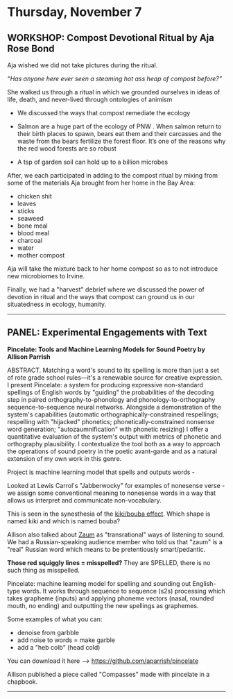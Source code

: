 # Thursday, November 7 #

## WORKSHOP: Compost Devotional Ritual by Aja Rose Bond ##

Aja wished we did not take pictures during the ritual.

*“Has anyone here ever seen a steaming hot ass heap of compost before?”*

She walked us through a ritual in which we grounded ourselves in ideas of life, death, and never-lived through ontologies of animism 

*  We discussed the ways that compost remediate the ecology

* Salmon are a huge part of the ecology of PNW . When salmon return to their birth places to spawn, bears eat them and their carcasses and the waste from the bears fertilize the forest floor. It’s one of the reasons why the red wood forests are so robust

* A tsp of garden soil can hold up to a billion microbes

After, we each participated in adding to the compost ritual by mixing from some of the materials Aja brought from her home in the Bay Area:
  
  * chicken shit
  * leaves
  * sticks
  * seaweed
  * bone meal
  * blood meal
  * charcoal
  * water
  * mother compost
  
  Aja will take the mixture back to her home compost so as to not introduce new microbiomes to Irvine.
  
Finally, we had a "harvest" debrief where we discussed the power of devotion in ritual and the ways that compost can ground us in our situatedness in ecology, humanity.

---

## PANEL: Experimental Engagements with Text ##

**Pincelate: Tools and Machine Learning Models for Sound Poetry by Allison Parrish**

ABSTRACT. Matching a word's sound to its spelling is more than just a set of rote grade school rules—it's a renewable source for creative expression. I present Pincelate: a system for producing expressive non-standard spellings of English words by "guiding" the probabilities of the decoding step in paired orthography-to-phonology and phonology-to-orthography sequence-to-sequence neural networks. Alongside a demonstration of the system's capabilities (automatic orthographically-constrained respellings; respelling with "hijacked" phonetics; phonetically-constrained nonsense word generation; "autozaumnification" with phonetic resizing) I offer a quantitative evaluation of the system's output with metrics of phonetic and orthography plausibility. I contextualize the tool both as a way to approach the operations of sound poetry in the poetic avant-garde and as a natural extension of my own work in this genre.

Project is machine learning model that spells and outputs words -

Looked at Lewis Carrol's "Jabberwocky" for examples of nonesense verse - we assign some conventional meaning to nonesense words in a way that allows us interpret and communicate non-vocabulary.

This is seen in the synesthesia of the [kiki/bouba effect](https://en.wikipedia.org/wiki/Bouba/kiki_effect). Which shape is named kiki and which is named bouba?
  
 Allison also talked about [Zaum](https://en.wikipedia.org/wiki/Zaum) as "transrational" ways of listening to sound. We had a Russian-speaking audience member who told us that "zaum" is a "real" Russian word which means to be pretentiously smart/pedantic.
 
 **Those red squiggly lines = misspelled?** They are SPELLED, there is no such thing as misspelled.
 
Pincelate: machine learning model for spelling and sounding out English-type words. It works through sequence to sequence (s2s) processing which takes grapheme (inputs) and applying phoneme vectors (nasal, rounded mouth, no ending) and outputting the new spellings as graphemes. 

Some examples of what you can:
- denoise from garbble
- add noise to words = make garble
- add a "heb colb" (head cold)

You can download it here --> https://github.com/aparrish/pincelate

Allison published a piece called "Compasses" made with pincelate in a chapbook.
 
 ---
